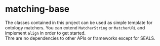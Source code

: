 # matching-base
The classes contained in this project can be used as simple template for ontology matchers.
You can extend `MatcherString` or `MatcherURL` and implement `align` in order to get started.
<br/> 
Thre are no dependencies to other APIs or frameworks except for SEALS.